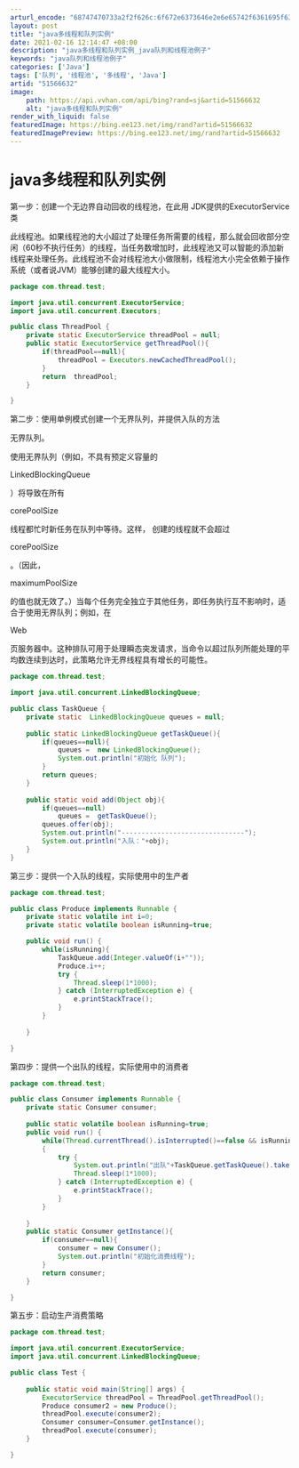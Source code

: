 ```yaml
---
arturl_encode: "68747470733a2f2f626c:6f672e6373646e2e6e65742f6361695f6368696e61736f6674:2f61727469636c652f64657461696c732f3531353636363332"
layout: post
title: "java多线程和队列实例"
date: 2021-02-16 12:14:47 +08:00
description: "java多线程和队列实例_java队列和线程池例子"
keywords: "java队列和线程池例子"
categories: ['Java']
tags: ['队列', '线程池', '多线程', 'Java']
artid: "51566632"
image:
    path: https://api.vvhan.com/api/bing?rand=sj&artid=51566632
    alt: "java多线程和队列实例"
render_with_liquid: false
featuredImage: https://bing.ee123.net/img/rand?artid=51566632
featuredImagePreview: https://bing.ee123.net/img/rand?artid=51566632
---
```


# java多线程和队列实例

第一步：创建一个无边界自动回收的线程池，在此用 JDK提供的ExecutorService类

此线程池。如果线程池的大小超过了处理任务所需要的线程，那么就会回收部分空闲（60秒不执行任务）的线程，当任务数增加时，此线程池又可以智能的添加新线程来处理任务。此线程池不会对线程池大小做限制，线程池大小完全依赖于操作系统（或者说JVM）能够创建的最大线程大小。

  

```java
package com.thread.test;

import java.util.concurrent.ExecutorService;
import java.util.concurrent.Executors;

public class ThreadPool {
	private static ExecutorService threadPool = null;
	public static ExecutorService getThreadPool(){
		if(threadPool==null){
			threadPool = Executors.newCachedThreadPool();
		}
		return 	threadPool;
	}

}
```

  

第二步：使用单例模式创建一个无界队列，并提供入队的方法

无界队列。

使用无界队列（例如，不具有预定义容量的

LinkedBlockingQueue

）将导致在所有

corePoolSize

线程都忙时新任务在队列中等待。这样，
创建的线程就不会超过

corePoolSize

。（因此，

maximumPoolSize

的值也就无效了。）当每个任务完全独立于其他任务，即任务执行互不影响时，适合于使用无界队列；例如，在

Web

页服务器中。这种排队可用于处理瞬态突发请求，当命令以超过队列所能处理的平均数连续到达时，此策略允许无界线程具有增长的可能性。

```java
package com.thread.test;

import java.util.concurrent.LinkedBlockingQueue;

public class TaskQueue {
	private static  LinkedBlockingQueue queues = null;
	
	public static LinkedBlockingQueue getTaskQueue(){
		if(queues==null){
			queues =  new LinkedBlockingQueue();
			System.out.println("初始化 队列");
		}
		return queues;
	}
	
	public static void add(Object obj){
		if(queues==null)
			queues =  getTaskQueue();
		queues.offer(obj);
		System.out.println("-------------------------------");
		System.out.println("入队："+obj);
	}
}

```

  
第三步：提供一个入队的线程，实际使用中的生产者

```java
package com.thread.test;

public class Produce implements Runnable {
	private static volatile int i=0;
	private static volatile boolean isRunning=true;

	public void run() {
		while(isRunning){
			TaskQueue.add(Integer.valueOf(i+""));
			Produce.i++;
			try {
				Thread.sleep(1*1000);
			} catch (InterruptedException e) {
				e.printStackTrace();
			}
		}
		
	}

}

```

  
第四步：提供一个出队的线程，实际使用中的消费者

```java
package com.thread.test;

public class Consumer implements Runnable {
	private static Consumer consumer;
	
	public static volatile boolean isRunning=true;
	public void run() {
		while(Thread.currentThread().isInterrupted()==false && isRunning)  
        {  
			try {
				System.out.println("出队"+TaskQueue.getTaskQueue().take());
				Thread.sleep(1*1000);  
			} catch (InterruptedException e) {
				e.printStackTrace();
			}
        }
		
	}
	public static Consumer getInstance(){
		if(consumer==null){
			consumer = new Consumer();
			System.out.println("初始化消费线程");
		}
		return consumer;
	}

}

```

  
第五步：启动生产消费策略

```java
package com.thread.test;

import java.util.concurrent.ExecutorService;
import java.util.concurrent.LinkedBlockingQueue;

public class Test {
	
	public static void main(String[] args) {
		ExecutorService threadPool = ThreadPool.getThreadPool();
		Produce consumer2 = new Produce();
		threadPool.execute(consumer2);
		Consumer consumer=Consumer.getInstance();
		threadPool.execute(consumer);
	}

}

```